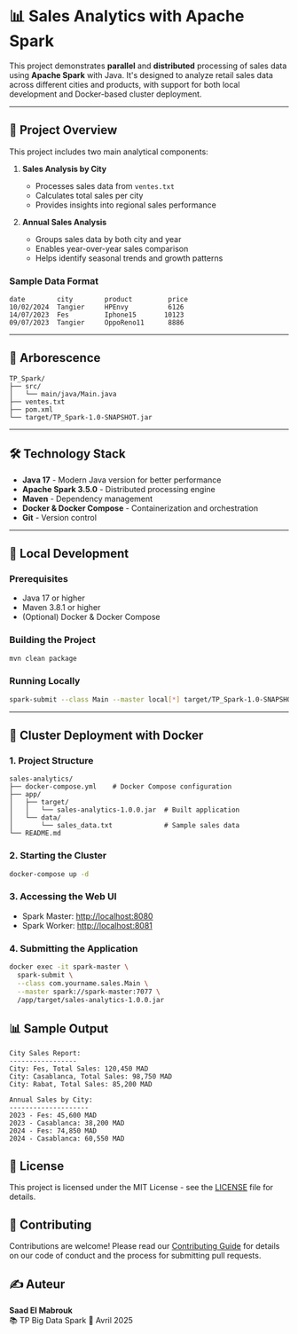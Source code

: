 
# 📊 Sales Analytics with Apache Spark

This project demonstrates **parallel** and **distributed** processing of sales data using **Apache Spark** with Java. It's designed to analyze retail sales data across different cities and products, with support for both local development and Docker-based cluster deployment.

---

## 🎯 Project Overview

This project includes two main analytical components:

1. **Sales Analysis by City**
   - Processes sales data from `ventes.txt`
   - Calculates total sales per city
   - Provides insights into regional sales performance

2. **Annual Sales Analysis**
   - Groups sales data by both city and year
   - Enables year-over-year sales comparison
   - Helps identify seasonal trends and growth patterns

### Sample Data Format
```
date        city        product         price
10/02/2024  Tangier     HPEnvy          6126
14/07/2023  Fes         Iphone15       10123
09/07/2023  Tangier     OppoReno11      8886
```

---

## 📁 Arborescence

```
TP_Spark/
├── src/
│   └── main/java/Main.java
├── ventes.txt
├── pom.xml
└── target/TP_Spark-1.0-SNAPSHOT.jar
```

---

## 🛠️ Technology Stack

- **Java 17** - Modern Java version for better performance
- **Apache Spark 3.5.0** - Distributed processing engine
- **Maven** - Dependency management
- **Docker & Docker Compose** - Containerization and orchestration
- **Git** - Version control

---

## 🚀 Local Development

### Prerequisites
- Java 17 or higher
- Maven 3.8.1 or higher
- (Optional) Docker & Docker Compose

### Building the Project
```bash
mvn clean package
```

### Running Locally
```bash
spark-submit --class Main --master local[*] target/TP_Spark-1.0-SNAPSHOT.jar
```

---

## 🐳 Cluster Deployment with Docker

### 1. Project Structure

```
sales-analytics/
├── docker-compose.yml    # Docker Compose configuration
├── app/
│   ├── target/
│   │   └── sales-analytics-1.0.0.jar  # Built application
│   └── data/
│       └── sales_data.txt             # Sample sales data
└── README.md
```

### 2. Starting the Cluster

```bash
docker-compose up -d
```

### 3. Accessing the Web UI
- Spark Master: [http://localhost:8080](http://localhost:8080)
- Spark Worker: [http://localhost:8081](http://localhost:8081)

### 4. Submitting the Application

```bash
docker exec -it spark-master \
  spark-submit \
  --class com.yourname.sales.Main \
  --master spark://spark-master:7077 \
  /app/target/sales-analytics-1.0.0.jar
```

## 📊 Sample Output

```
City Sales Report:
-----------------
City: Fes, Total Sales: 120,450 MAD
City: Casablanca, Total Sales: 98,750 MAD
City: Rabat, Total Sales: 85,200 MAD

Annual Sales by City:
--------------------
2023 - Fes: 45,600 MAD
2023 - Casablanca: 38,200 MAD
2024 - Fes: 74,850 MAD
2024 - Casablanca: 60,550 MAD
```

## 📝 License

This project is licensed under the MIT License - see the [LICENSE](LICENSE) file for details.

## 🤝 Contributing

Contributions are welcome! Please read our [Contributing Guide](CONTRIBUTING.md) for details on our code of conduct and the process for submitting pull requests.

## ✍️ Auteur

**Saad El Mabrouk**  
📚 TP Big Data Spark
📅 Avril 2025
